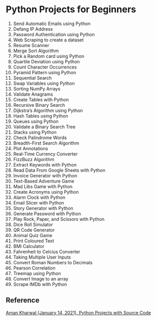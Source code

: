 # Python Projects for Beginners

1. Send Automatic Emails using Python
2. Defang IP Address
3. Password Authentication using Python
4. Web Scraping to create a dataset
5. Resume Scanner
6. Merge Sort Algorithm
7. Pick a Random card using Python
8. Quartile Deviation using Python
9. Count Character Occurrences
10. Pyramid Pattern using Python
11. Sequential Search
12. Swap Variables using Python
13. Sorting NumPy Arrays
14. Validate Anagrams
15. Create Tables with Python
16. Recursive Binary Search
17. Dijkstra’s Algorithm using Python
18. Hash Tables using Python
19. Queues using Python
20. Validate a Binary Search Tree
21. Stacks using Python
22. Check Palindrome Words
23. Breadth-First Search Algorithm
24. Plot Annotations
25. Real-Time Currency Converter
26. FizzBuzz Algorithm
27. Extract Keywords with Python
28. Read Data From Google Sheets with Python
29. Invoice Generator with Python
30. Text-Based Adventure Game
31. Mad Libs Game with Python
32. Create Acronyms using Python
33. Alarm Clock with Python
34. Email Slicer with Python
35. Story Generator with Python
36. Generate Password with Python
37. Play Rock, Paper, and Scissors with Python
38. Dice Roll Simulator
39. QR Code Generator
40. Animal Quiz Game
41. Print Coloured Text
42. BMI Calculator
43. Fahrenheit to Celcius Converter
44. Taking Multiple User Inputs
45. Convert Roman Numbers to Decimals
46. Pearson Correlation
47. Treemap using Python
48. Convert Image to an array
49. Scrape IMDb with Python

## Reference

[Aman Kharwal (January 14, 2021). Python Projects with Source Code](https://thecleverprogrammer.com/2021/01/14/python-projects-with-source-code/)
